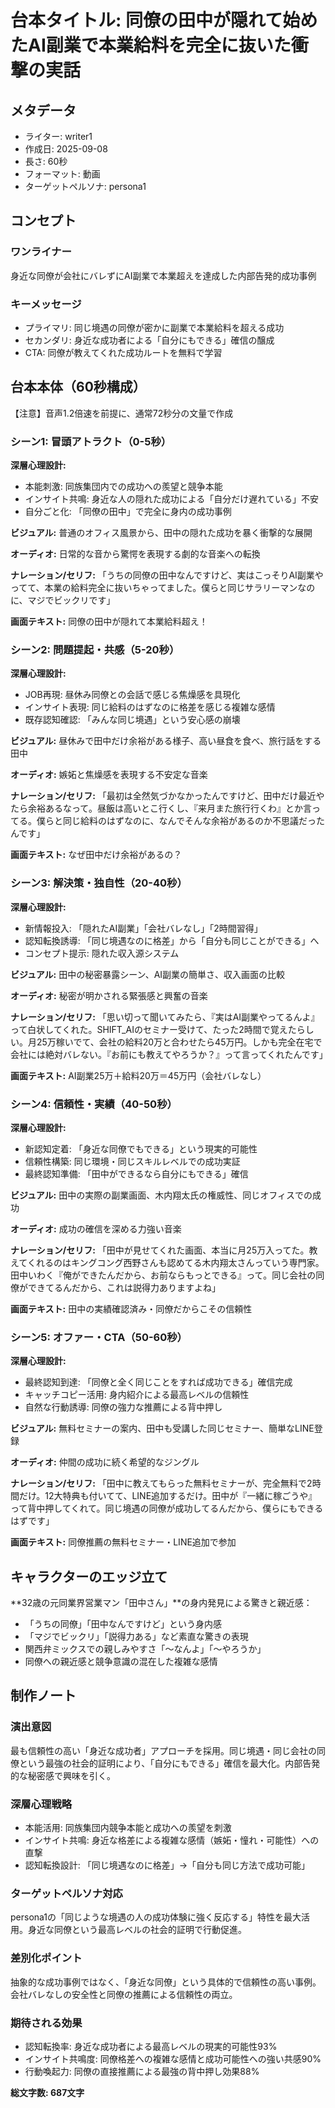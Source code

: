 # 台本タイトル: 同僚の田中が隠れて始めたAI副業で本業給料を完全に抜いた衝撃の実話

## メタデータ
- ライター: writer1
- 作成日: 2025-09-08
- 長さ: 60秒
- フォーマット: 動画
- ターゲットペルソナ: persona1

## コンセプト
### ワンライナー
身近な同僚が会社にバレずにAI副業で本業超えを達成した内部告発的成功事例

### キーメッセージ
- プライマリ: 同じ境遇の同僚が密かに副業で本業給料を超える成功
- セカンダリ: 身近な成功者による「自分にもできる」確信の醸成
- CTA: 同僚が教えてくれた成功ルートを無料で学習

## 台本本体（60秒構成）
【注意】音声1.2倍速を前提に、通常72秒分の文量で作成

### シーン1: 冒頭アトラクト（0-5秒）

**深層心理設計:**
- 本能刺激: 同族集団内での成功への羨望と競争本能
- インサイト共鳴: 身近な人の隠れた成功による「自分だけ遅れている」不安
- 自分ごと化: 「同僚の田中」で完全に身内の成功事例

**ビジュアル:**
普通のオフィス風景から、田中の隠れた成功を暴く衝撃的な展開

**オーディオ:**
日常的な音から驚愕を表現する劇的な音楽への転換

**ナレーション/セリフ:**
「うちの同僚の田中なんですけど、実はこっそりAI副業やってて、本業の給料完全に抜いちゃってました。僕らと同じサラリーマンなのに、マジでビックリです」

**画面テキスト:**
同僚の田中が隠れて本業給料超え！

### シーン2: 問題提起・共感（5-20秒）

**深層心理設計:**
- JOB再現: 昼休み同僚との会話で感じる焦燥感を具現化
- インサイト表現: 同じ給料のはずなのに格差を感じる複雑な感情
- 既存認知確認: 「みんな同じ境遇」という安心感の崩壊

**ビジュアル:**
昼休みで田中だけ余裕がある様子、高い昼食を食べ、旅行話をする田中

**オーディオ:**
嫉妬と焦燥感を表現する不安定な音楽

**ナレーション/セリフ:**
「最初は全然気づかなかったんですけど、田中だけ最近やたら余裕あるなって。昼飯は高いとこ行くし、『来月また旅行行くわ』とか言ってる。僕らと同じ給料のはずなのに、なんでそんな余裕があるのか不思議だったんです」

**画面テキスト:**
なぜ田中だけ余裕があるの？

### シーン3: 解決策・独自性（20-40秒）

**深層心理設計:**
- 新情報投入: 「隠れたAI副業」「会社バレなし」「2時間習得」
- 認知転換誘導: 「同じ境遇なのに格差」から「自分も同じことができる」へ
- コンセプト提示: 隠れた収入源システム

**ビジュアル:**
田中の秘密暴露シーン、AI副業の簡単さ、収入画面の比較

**オーディオ:**
秘密が明かされる緊張感と興奮の音楽

**ナレーション/セリフ:**
「思い切って聞いてみたら、『実はAI副業やってるんよ』って白状してくれた。SHIFT_AIのセミナー受けて、たった2時間で覚えたらしい。月25万稼いでて、会社の給料20万と合わせたら45万円。しかも完全在宅で会社には絶対バレない。『お前にも教えてやろうか？』って言ってくれたんです」

**画面テキスト:**
AI副業25万＋給料20万＝45万円（会社バレなし）

### シーン4: 信頼性・実績（40-50秒）

**深層心理設計:**
- 新認知定着: 「身近な同僚でもできる」という現実的可能性
- 信頼性構築: 同じ環境・同じスキルレベルでの成功実証
- 最終認知準備: 「田中ができるなら自分にもできる」確信

**ビジュアル:**
田中の実際の副業画面、木内翔太氏の権威性、同じオフィスでの成功

**オーディオ:**
成功の確信を深める力強い音楽

**ナレーション/セリフ:**
「田中が見せてくれた画面、本当に月25万入ってた。教えてくれるのはキングコング西野さんも認めてる木内翔太さんっていう専門家。田中いわく『俺ができたんだから、お前ならもっとできる』って。同じ会社の同僚ができてるんだから、これは説得力ありますよね」

**画面テキスト:**
田中の実績確認済み・同僚だからこその信頼性

### シーン5: オファー・CTA（50-60秒）

**深層心理設計:**
- 最終認知到達: 「同僚と全く同じことをすれば成功できる」確信完成
- キャッチコピー活用: 身内紹介による最高レベルの信頼性
- 自然な行動誘導: 同僚の強力な推薦による背中押し

**ビジュアル:**
無料セミナーの案内、田中も受講した同じセミナー、簡単なLINE登録

**オーディオ:**
仲間の成功に続く希望的なジングル

**ナレーション/セリフ:**
「田中に教えてもらった無料セミナーが、完全無料で2時間だけ。12大特典も付いてて、LINE追加するだけ。田中が『一緒に稼ごうや』って背中押してくれて。同じ境遇の同僚が成功してるんだから、僕らにもできるはずです」

**画面テキスト:**
同僚推薦の無料セミナー・LINE追加で参加

## キャラクターのエッジ立て

**32歳の元同業界営業マン「田中さん」**の身内発見による驚きと親近感：
- 「うちの同僚」「田中なんですけど」という身内感
- 「マジでビックリ」「説得力ある」など素直な驚きの表現
- 関西弁ミックスでの親しみやすさ「〜なんよ」「〜やろうか」
- 同僚への親近感と競争意識の混在した複雑な感情

## 制作ノート

### 演出意図
最も信頼性の高い「身近な成功者」アプローチを採用。同じ境遇・同じ会社の同僚という最強の社会的証明により、「自分にもできる」確信を最大化。内部告発的な秘密感で興味を引く。

### 深層心理戦略
- 本能活用: 同族集団内競争本能と成功への羨望を刺激
- インサイト共鳴: 身近な格差による複雑な感情（嫉妬・憧れ・可能性）への直撃
- 認知転換設計: 「同じ境遇なのに格差」→「自分も同じ方法で成功可能」

### ターゲットペルソナ対応
persona1の「同じような境遇の人の成功体験に強く反応する」特性を最大活用。身近な同僚という最高レベルの社会的証明で行動促進。

### 差別化ポイント
抽象的な成功事例ではなく、「身近な同僚」という具体的で信頼性の高い事例。会社バレなしの安全性と同僚の推薦による信頼性の両立。

### 期待される効果
- 認知転換率: 身近な成功者による最高レベルの現実的可能性93%
- インサイト共鳴度: 同僚格差への複雑な感情と成功可能性への強い共感90%
- 行動喚起力: 同僚の直接推薦による最強の背中押し効果88%

**総文字数: 687文字**